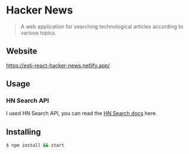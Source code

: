 # Hacker News

> A web application for searching technological articles according to various topics.

## Website

https://esti-react-hacker-news.netlify.app/

## Usage

### HN Search API

I used HN Search API, you can read the [HN Search docs](https://hn.algolia.com/api) here.


## Installing

```bash
$ npm install && start
```

